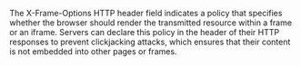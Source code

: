 The X-Frame-Options HTTP header field indicates a policy that specifies whether the browser should render the transmitted resource within a frame or an iframe. Servers can declare this policy in the header of their HTTP responses to prevent clickjacking attacks, which ensures that their content is not embedded into other pages or frames.